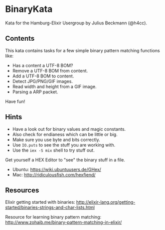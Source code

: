 # BinaryKata

Kata for the Hamburg-Elixir Usergroup by Julius Beckmann (@h4cc).

## Contents

This kata contains tasks for a few simple binary pattern matching functions like:

* Has a content a UTF-8 BOM?
* Remove a UTF-8 BOM from content.
* Add a UTF-8 BOM to content.
* Detect JPG/PNG/GIF images.
* Read width and height from a GIF image.
* Parsing a ARP packet.

Have fun!

## Hints

* Have a look out for binary values and magic constants.
* Also check for endianess which can be little or big.
* Make sure you use byte and bits correctly.
* Use `IO.puts` to see the stuff you are working with.
* Use the `iex -S mix` shell to try stuff out.

Get yourself a HEX Editor to "see" the binary stuff in a file.

* Ubuntu: https://wiki.ubuntuusers.de/GHex/
* Mac: http://ridiculousfish.com/hexfiend/

## Resources

Elixir getting started with binaries: http://elixir-lang.org/getting-started/binaries-strings-and-char-lists.html

Resource for learning binary pattern matching:  http://www.zohaib.me/binary-pattern-matching-in-elixir/

